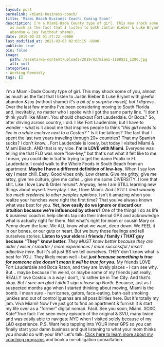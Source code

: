 ```yaml
---
layout: post
permalink: /miami-business-coach/
title: 'Miami Beach Business Coach: Coming Soon!'
description: I'm a Miami-Dade County type of girl. This may shock some of you, almost
  as much as the fact that I listen to both Justin Bieber & Luke Bryant with gleeful
  abandon & joy (without shame).
date: 2019-02-22 01:27:22 -0000
last_modified_at: 2021-03-03 02:03:15 -0000
publish: true
pin: false
image:
  path: /assets/wp-content/uploads/2019/02/miami-1198921_1280.jpg
  alt: null
categories:
- Working Remotely
tags: []
---
```

I'm a Miami-Dade County type of girl. This may shock some of you, almost as much as the fact that I listen to Justin Bieber & Luke Bryant with gleeful abandon & joy (without shame) _It's a bit of a surprise myself, but I digress.._ Over the last few months I've been considering moving to South Florida and, inevitably, no matter who I spoke with I got the same party line. "I don't think you'll like Miami. You should checkout Fort Lauderdale. Or Boca." So, after driving across country, I did. I like Fort Lauderdale, but I have to wonder - what is it about me that inspires people to think "_this girl needs to live in a white enclave next to a Costco?_ " Is it the tattoos? The fact that I spent the last two years traveling through 20+ countries? That my Spanish sucks? I don't know... Fort Lauderdale is lovely, but today I visited Miami & Miami Beach. AND that is my vibe. **I'm in LOVE with Miami.** Everyone was telling me that FLD was more "low-key," but that's not what it felt like to me. I mean, you could die in traffic trying to get the damn Publix in Ft. Lauderdale. I could walk to the Whole Foods in South Beach from an apartment. **Maybe I have a different definition of low-key.** When I say low key I mean chill. Easy. Good vibes only. Low drama. Give me gritty, give me artsy, give me culture, give me cafes... give me some DIVERSITY. I love that shit. Like I love Law & Order reruns*. Anyway, here I am STILL learning new things about myself. Everyday. Like, I love Miami. _And I STILL lend waaaay too much credence to other peoples opinions._ Isn't it amazing when you realize your hunches were right the first time? That you've always known what was best for you. **Yet, how easily do we ignore or discard our intuition because we're influenced by others?** One of the things I do as life & business coach is help clients tap into their internal GPS and acknowledge what is actually right for them. Not what's right for mom or cousin Mary or Penny down the lane. We ALL know what we want, deep down. We FEEL it in our bones, or our guts or heart. But we bury those feelings and tell ourselves stories. **Listen to your elders / friends / family / THAT guy because "They" know better.** _They MUST know better because they are older / wiser / smarter / more experiences / more successful / insert adjective here._ But it's all just BS we tell ourselves. THEY don't know what is best for YOU. They likely mean well - but _**just because something is true for someone else doesn't mean it will be true for you.**_ My friends LOVE Fort Lauderdale and Boca Raton, and they are lovely places - I can see why. But... maybe because I'm weird, or maybe some of my friends just really, REALLY love Costco in a way I don't, I'd rather be in The City. And that's okay. _But I sure am glad I didn't sign a lease up North._ Because, just as I suspected months ago when I started thinking about moving, Miami is the bomb. I mean sure - hurricanes, gators, face-eating, bath-salt smoking junkies and out of control iguanas are all possibilities here. But it's totally my jam. Viva Miami! Now I've just got to find an apartment & furnish it & start my life over as a "former" digital nomad. Fácil. See you soon, Miami. XOXO, Kate*True fact: I've seen every episode of the original & SVU, many twice and was easily able to navigate NYC when I visited solely because of my L&O experience. P.S. Want help tapping into YOUR inner GPS so you can finally start your damn business and quit listening to what your mom thinks you should do with your life? Let's talk. [Click here to learn more about my coaching programs](https://katebagoy.com/work-with-me/) and book a no-obligation consultation.
